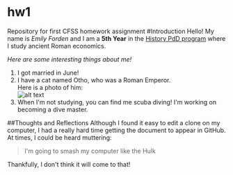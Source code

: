 # hw1
Repository for first CFSS homework assignment
#Introduction
Hello! My name is *Emily Forden* and I am a 
**5th Year** in the 
[History PdD program](https://history.uchicago.edu/) 
where I study ancient Roman economics.

_Here are some interesting things about me!_  
1. I got married in June!  
2. I have a cat named Otho, who was a Roman Emperor.   
Here is a photo of him:  
![alt text](http://i.imgur.com/maQQvXy.jpg)
3. When I'm not studying, you can find me scuba diving!
I'm working on becoming a dive master.  

##Thoughts and Reflections
Although I found it easy to edit a clone on my computer, 
I had a really hard time getting
the document to appear in GitHub. At times, I could 
be heard muttering:
  
>I'm going to smash my computer
>like the Hulk

Thankfully, I don't think it will come to that!
  
